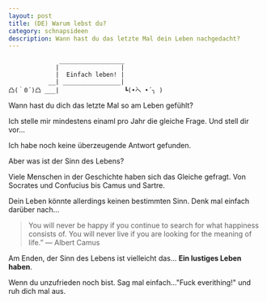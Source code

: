 ```yaml
---
layout: post
title: (DE) Warum lebst du? 
category: schnapsideen 
description: Wann hast du das letzte Mal dein Leben nachgedacht?
---
```


```
              __________________
             |                 |
             |  Einfach leben! |
           __| ________________|  
凸(｀0´)凸 ___|                  ┗(•̀へ •́ ╮ )

``` 

Wann hast du dich das letzte Mal so am Leben gefühlt?

Ich stelle mir mindestens einaml pro Jahr die gleiche Frage. Und stell dir vor...

Ich habe noch keine überzeugende Antwort gefunden. 

Aber was ist der Sinn des Lebens?

Viele Menschen in der Geschichte haben sich das Gleiche gefragt.
Von  Socrates und Confucius bis Camus und Sartre.

Dein Leben könnte allerdings keinen bestimmten Sinn. Denk mal einfach darüber nach...

> You will never be happy if you continue to search for what happiness consists of. You will never live if you are looking for the meaning of life.” ― Albert Camus

Am Enden, der Sinn des Lebens ist vielleicht das... **Ein lustiges Leben haben**.

Wenn du unzufrieden noch bist. Sag mal einfach..."Fuck everithing!" und ruh dich mal aus. 



